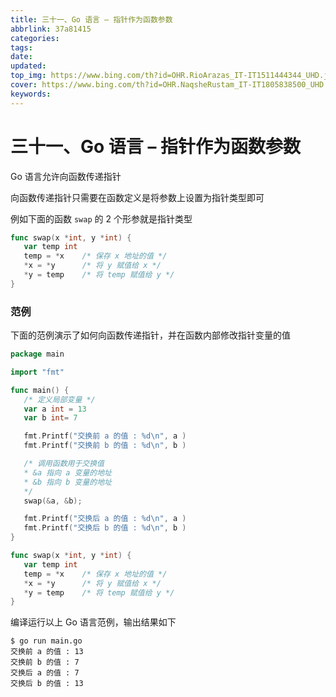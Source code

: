 ```yaml
---
title: 三十一、Go 语言 – 指针作为函数参数
abbrlink: 37a81415
categories: 
tags: 
date: 
updated: 
top_img: https://www.bing.com/th?id=OHR.RioArazas_IT-IT1511444344_UHD.jpg
cover: https://www.bing.com/th?id=OHR.NaqsheRustam_IT-IT1805838500_UHD.jpg
keywords: 
---
```

# 三十一、Go 语言 – 指针作为函数参数

Go 语言允许向函数传递指针

向函数传递指针只需要在函数定义是将参数上设置为指针类型即可

例如下面的函数 `swap` 的 2 个形参就是指针类型

```go
func swap(x *int, y *int) {
   var temp int
   temp = *x    /* 保存 x 地址的值 */
   *x = *y      /* 将 y 赋值给 x */
   *y = temp    /* 将 temp 赋值给 y */
}
```

### 范例

下面的范例演示了如何向函数传递指针，并在函数内部修改指针变量的值

```go
package main

import "fmt"

func main() {
   /* 定义局部变量 */
   var a int = 13
   var b int= 7

   fmt.Printf("交换前 a 的值 : %d\n", a )
   fmt.Printf("交换前 b 的值 : %d\n", b )

   /* 调用函数用于交换值
   * &a 指向 a 变量的地址
   * &b 指向 b 变量的地址
   */
   swap(&a, &b);

   fmt.Printf("交换后 a 的值 : %d\n", a )
   fmt.Printf("交换后 b 的值 : %d\n", b )
}

func swap(x *int, y *int) {
   var temp int
   temp = *x    /* 保存 x 地址的值 */
   *x = *y      /* 将 y 赋值给 x */
   *y = temp    /* 将 temp 赋值给 y */
}
```

编译运行以上 Go 语言范例，输出结果如下

```
$ go run main.go
交换前 a 的值 : 13
交换前 b 的值 : 7
交换后 a 的值 : 7
交换后 b 的值 : 13
```
